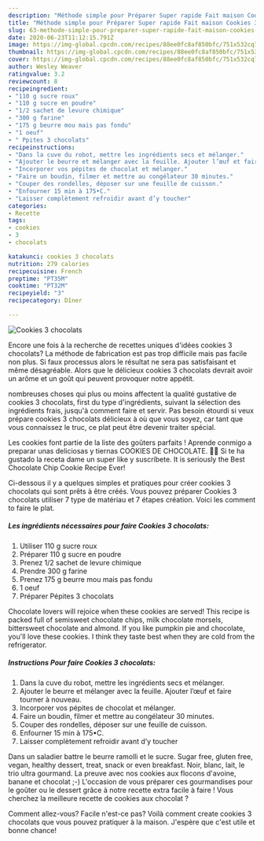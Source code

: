 ```yaml
---
description: "Méthode simple pour Préparer Super rapide Fait maison Cookies 3 chocolats"
title: "Méthode simple pour Préparer Super rapide Fait maison Cookies 3 chocolats"
slug: 63-methode-simple-pour-preparer-super-rapide-fait-maison-cookies-3-chocolats
date: 2020-06-23T11:12:15.791Z
image: https://img-global.cpcdn.com/recipes/88ee0fc8af850bfc/751x532cq70/cookies-3-chocolats-photo-principale-de-la-recette.jpg
thumbnail: https://img-global.cpcdn.com/recipes/88ee0fc8af850bfc/751x532cq70/cookies-3-chocolats-photo-principale-de-la-recette.jpg
cover: https://img-global.cpcdn.com/recipes/88ee0fc8af850bfc/751x532cq70/cookies-3-chocolats-photo-principale-de-la-recette.jpg
author: Wesley Weaver
ratingvalue: 3.2
reviewcount: 8
recipeingredient:
- "110 g sucre roux"
- "110 g sucre en poudre"
- "1/2 sachet de levure chimique"
- "300 g farine"
- "175 g beurre mou mais pas fondu"
- "1 oeuf"
- " Ppites 3 chocolats"
recipeinstructions:
- "Dans la cuve du robot, mettre les ingrédients secs et mélanger."
- "Ajouter le beurre et mélanger avec la feuille. Ajouter l’œuf et faire tourner à nouveau."
- "Incorporer vos pépites de chocolat et mélanger."
- "Faire un boudin, filmer et mettre au congélateur 30 minutes."
- "Couper des rondelles, déposer sur une feuille de cuisson."
- "Enfourner 15 min à 175•C."
- "Laisser complètement refroidir avant d’y toucher"
categories:
- Recette
tags:
- cookies
- 3
- chocolats

katakunci: cookies 3 chocolats 
nutrition: 279 calories
recipecuisine: French
preptime: "PT35M"
cooktime: "PT32M"
recipeyield: "3"
recipecategory: Dîner

---
```



![Cookies 3 chocolats](https://img-global.cpcdn.com/recipes/88ee0fc8af850bfc/751x532cq70/cookies-3-chocolats-photo-principale-de-la-recette.jpg)

Encore une fois à la recherche de recettes uniques d'idées cookies 3 chocolats? La méthode de fabrication est pas trop difficile mais pas facile non plus. Si faux processus alors le résultat ne sera pas satisfaisant et même désagréable. Alors que le délicieux cookies 3 chocolats devrait avoir un arôme et un goût qui peuvent provoquer notre appétit.

nombreuses choses qui plus ou moins affectent la qualité gustative de cookies 3 chocolats, first du type d'ingrédients, suivant la sélection des ingrédients frais, jusqu'à comment faire et servir. Pas besoin étourdi si veux prépare cookies 3 chocolats délicieux à où que vous soyez, car tant que vous connaissez le truc, ce plat peut être devenir traiter spécial.

Les cookies font partie de la liste des goûters parfaits ! Aprende conmigo a preparar unas deliciosas y tiernas COOKIES DE CHOCOLATE. 👍🏻 Si te ha gustado la receta dame un super like y suscríbete. It is seriously the Best Chocolate Chip Cookie Recipe Ever!


Ci-dessous il y a quelques simples et pratiques pour créer cookies 3 chocolats qui sont prêts à être créés. Vous pouvez préparer Cookies 3 chocolats utiliser 7 type de matériau et 7 étapes création. Voici les comment to faire le plat.

<!--inarticleads1-->

##### Les ingrédients nécessaires pour faire Cookies 3 chocolats:

1. Utiliser 110 g sucre roux
1. Préparer 110 g sucre en poudre
1. Prenez 1/2 sachet de levure chimique
1. Prendre 300 g farine
1. Prenez 175 g beurre mou mais pas fondu
1.  1 oeuf
1. Préparer  Pépites 3 chocolats


Chocolate lovers will rejoice when these cookies are served! This recipe is packed full of semisweet chocolate chips, milk chocolate morsels, bittersweet chocolate and almond. If you like pumpkin pie and chocolate, you&#39;ll love these cookies. I think they taste best when they are cold from the refrigerator. 

<!--inarticleads2-->

##### Instructions Pour faire Cookies 3 chocolats:

1. Dans la cuve du robot, mettre les ingrédients secs et mélanger.
1. Ajouter le beurre et mélanger avec la feuille. Ajouter l’œuf et faire tourner à nouveau.
1. Incorporer vos pépites de chocolat et mélanger.
1. Faire un boudin, filmer et mettre au congélateur 30 minutes.
1. Couper des rondelles, déposer sur une feuille de cuisson.
1. Enfourner 15 min à 175•C.
1. Laisser complètement refroidir avant d’y toucher


Dans un saladier battre le beurre ramolli et le sucre. Sugar free, gluten free, vegan, healthy dessert, treat, snack or even breakfast. Noir, blanc, lait, le trio ultra gourmand. La preuve avec nos cookies aux flocons d&#39;avoine, banane et chocolat ;-) L&#39;occasion de vous préparer ces gourmandises pour le goûter ou le dessert grâce à notre recette extra facile à faire ! Vous cherchez la meilleure recette de cookies aux chocolat ? 


Comment allez-vous? Facile n'est-ce pas? Voilà comment create cookies 3 chocolats que vous pouvez pratiquer à la maison. J'espère que c'est utile et bonne chance!
